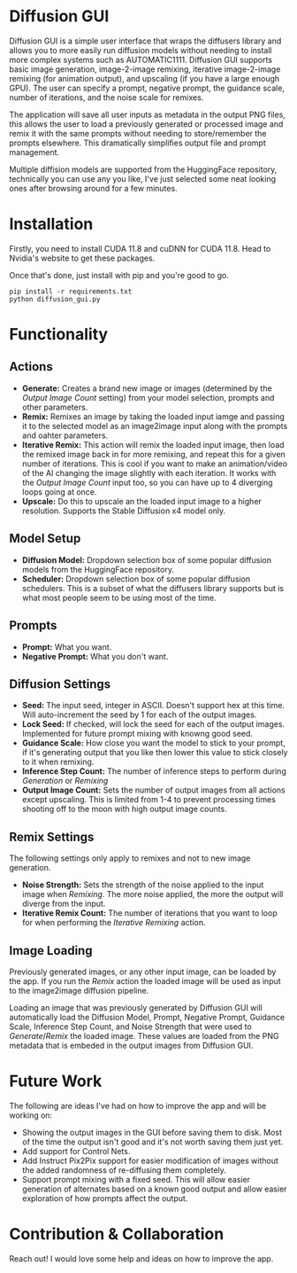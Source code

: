 # Diffusion GUI
Diffusion GUI is a simple user interface that wraps the diffusers library and allows you to more easily run diffusion models without needing to install more complex systems such as AUTOMATIC1111. Diffusion GUI supports basic image generation, image-2-image remixing, iterative image-2-image remixing (for animation output), and upscaling (if you have a large enough GPU). The user can specify a prompt, negative prompt, the guidance scale, number of iterations, and the noise scale for remixes.

The application will save all user inputs as metadata in the output PNG files, this allows the user to load a previously generated or processed image and remix it with the same prompts without needing to store/remember the prompts elsewhere. This dramatically simplifies output file and prompt management.

Multiple diffision models are supported from the HuggingFace repository, technically you can use any you like, I've just selected some neat looking ones after browsing around for a few minutes.

# Installation
Firstly, you need to install CUDA 11.8 and cuDNN for CUDA 11.8. Head to Nvidia's website to get these packages.

Once that's done, just install with pip and you're good to go.

```
pip install -r requirements.txt
python diffusion_gui.py
```

# Functionality

## Actions

- **Generate:** Creates a brand new image or images (determined by the *Output Image Count* setting) from your model selection, prompts and other parameters.
- **Remix:** Remixes an image by taking the loaded input iamge and passing it to the selected model as an image2image input along with the prompts and oahter parameters.
- **Iterative Remix:** This action will remix the loaded input image, then load the remixed image back in for more remixing, and repeat this for a given number of iterations. This is cool if you want to make an animation/video of the AI changing the image slightly with each iteration. It works with the *Output Image Count* input too, so you can have up to 4 diverging loops going at once.
- **Upscale:** Do this to upscale an the loaded input image to a higher resolution. Supports the Stable Diffusion x4 model only.

## Model Setup

- **Diffusion Model:** Dropdown selection box of some popular diffusion models from the HuggingFace repository.
- **Scheduler:** Dropdown selection box of some popular diffusion schedulers. This is a subset of what the diffusers library supports but is what most people seem to be using most of the time.

## Prompts

- **Prompt:** What you want.
- **Negative Prompt:** What you don't want.

## Diffusion Settings

- **Seed:** The input seed, integer in ASCII. Doesn't support hex at this time. Will auto-increment the seed by 1 for each of the output images.
- **Lock Seed:** If checked, will lock the seed for each of the output images. Implemented for future prompt mixing with knowng good seed.
- **Guidance Scale:** How close you want the model to stick to your prompt, if it's generating output that you like then lower this value to stick closely to it when remixing.
- **Inference Step Count:** The number of inference steps to perform during *Generation* or *Remixing*
- **Output Image Count:** Sets the number of output images from all actions except upscaling. This is limited from 1-4 to prevent processing times shooting off to the moon with high output image counts.

## Remix Settings

The following settings only apply to remixes and not to new image generation.

- **Noise Strength:** Sets the strength of the noise applied to the input image when *Remixing*. The more noise applied, the more the output will diverge from the input.
- **Iterative Remix Count:** The number of iterations that you want to loop for when performing the *Iterative Remixing* action.

## Image Loading

Previously generated images, or any other input image, can be loaded by the app. If you run the *Remix* action the loaded image will be used as input to the image2image diffusion pipeline.

Loading an image that was previously generated by Diffusion GUI will automatically load the Diffusion Model, Prompt, Negative Prompt, Guidance Scale, Inference Step Count, and Noise Strength that were used to *Generate*/*Remix* the loaded image. These values are loaded from the PNG metadata that is embeded in the output images from Diffusion GUI.

# Future Work

The following are ideas I've had on how to improve the app and will be working on:

- Showing the output images in the GUI before saving them to disk. Most of the time the output isn't good and it's not worth saving them just yet.
- Add support for Control Nets.
- Add Instruct Pix2Pix support for easier modification of images without the added randomness of re-diffusing them completely.
- Support prompt mixing with a fixed seed. This will allow easier generation of alternates based on a known good output and allow easier exploration of how prompts affect the output.

# Contribution & Collaboration

Reach out! I would love some help and ideas on how to improve the app.